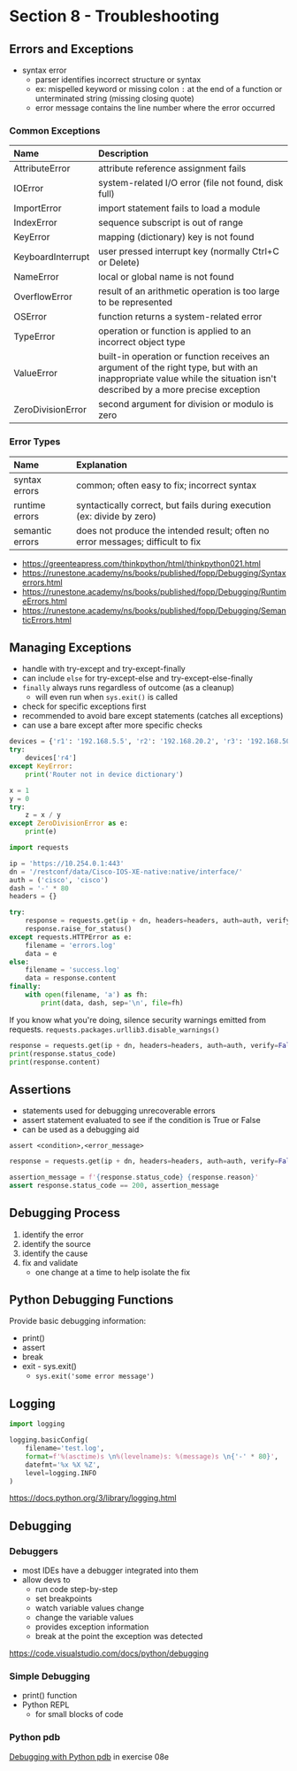 # Section 8 - Troubleshooting

## Errors and Exceptions

* syntax error
    * parser identifies incorrect structure or syntax
    * ex: mispelled keyword or missing colon `:` at the end of a function or
    unterminated string (missing closing quote)
    * error message contains the line number where the error occurred

### Common Exceptions

| Name              | Description |
| :---------------- | :---------- |
| AttributeError    | attribute reference assignment fails
| IOError           | system-related I/O error (file not found, disk full)
| ImportError       | import statement fails to load a module
| IndexError        | sequence subscript is out of range
| KeyError          | mapping (dictionary) key is not found
| KeyboardInterrupt | user pressed interrupt key (normally Ctrl+C or Delete)
| NameError         | local or global name is not found
| OverflowError     | result of an arithmetic operation is too large to be represented
| OSError           | function returns a system-related error
| TypeError         | operation or function is applied to an incorrect object type
| ValueError        | built-in operation or function receives an argument of the right type, but with an inappropriate value while the situation isn't described by a more precise exception
| ZeroDivisionError | second argument for division or modulo is zero

### Error Types

| Name            | Explanation |
| :-------------- | :---------- |
| syntax errors   | common; often easy to fix; incorrect syntax
| runtime errors  | syntactically correct, but fails during execution (ex: divide by zero)
| semantic errors | does not produce the intended result; often no error messages; difficult to fix

* https://greenteapress.com/thinkpython/html/thinkpython021.html
* https://runestone.academy/ns/books/published/fopp/Debugging/Syntaxerrors.html
* https://runestone.academy/ns/books/published/fopp/Debugging/RuntimeErrors.html
* https://runestone.academy/ns/books/published/fopp/Debugging/SemanticErrors.html

## Managing Exceptions

* handle with try-except and try-except-finally
* can include `else` for try-except-else and try-except-else-finally
* `finally` always runs regardless of outcome (as a cleanup)
    * will even run when `sys.exit()` is called
* check for specific exceptions first
* recommended to avoid bare except statements (catches all exceptions)
* can use a bare except after more specific checks

```python
devices = {'r1': '192.168.5.5', 'r2': '192.168.20.2', 'r3': '192.168.50.2'}
try:
    devices['r4']
except KeyError:
    print('Router not in device dictionary')
```

```python
x = 1
y = 0
try:
    z = x / y
except ZeroDivisionError as e:
    print(e)
```

```python
import requests

ip = 'https://10.254.0.1:443'
dn = '/restconf/data/Cisco-IOS-XE-native:native/interface/'
auth = ('cisco', 'cisco')
dash = '-' * 80
headers = {}

try:
    response = requests.get(ip + dn, headers=headers, auth=auth, verify=False)
    response.raise_for_status()
except requests.HTTPError as e:
    filename = 'errors.log'
    data = e
else:
    filename = 'success.log'
    data = response.content
finally:
    with open(filename, 'a') as fh:
        print(data, dash, sep='\n', file=fh)
```

If you know what you're doing, silence security warnings emitted from requests.
`requests.packages.urllib3.disable_warnings()`

```python
response = requests.get(ip + dn, headers=headers, auth=auth, verify=False)
print(response.status_code)
print(response.content)
```

## Assertions

* statements used for debugging unrecoverable errors
* assert statement evaluated to see if the condition is True or False
* can be used as a debugging aid

`assert <condition>,<error_message>`

```python
response = requests.get(ip + dn, headers=headers, auth=auth, verify=False)

assertion_message = f'{response.status_code} {response.reason}'
assert response.status_code == 200, assertion_message
```

## Debugging Process

1. identify the error
1. identify the source
1. identify the cause
1. fix and validate
    * one change at a time to help isolate the fix

## Python Debugging Functions

Provide basic debugging information:
* print()
* assert
* break
* exit - sys.exit()
    * `sys.exit('some error message')`

## Logging

```python
import logging

logging.basicConfig(
    filename='test.log',
    format=f'%(asctime)s \n%(levelname)s: %(message)s \n{'-' * 80}',
    datefmt='%x %X %Z',
    level=logging.INFO
)
```

https://docs.python.org/3/library/logging.html

## Debugging

### Debuggers

* most IDEs have a debugger integrated into them
* allow devs to
    * run code step-by-step
    * set breakpoints
    * watch variable values change
    * change the variable values
    * provides exception information
    * break at the point the exception was detected

https://code.visualstudio.com/docs/python/debugging

### Simple Debugging

* print() function
* Python REPL
    * for small blocks of code

### Python pdb

[Debugging with Python pdb](section08/08e_pdb_debugging/README.md) in exercise 08e
